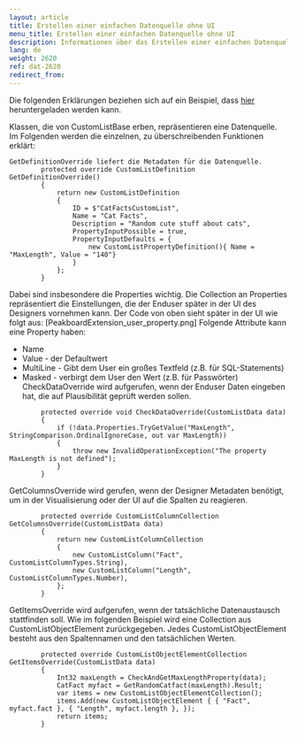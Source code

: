 ```yaml
---
layout: article
title: Erstellen einer einfachen Datenquelle ohne UI
menu_title: Erstellen einer einfachen Datenquelle ohne UI
description: Informationen über das Erstellen einer einfachen Datenquelle ohne UI
lang: de
weight: 2620
ref: dat-2620
redirect_from:
---
```



Die folgenden Erklärungen beziehen sich auf ein Beispiel, dass [hier](https://github.com/Peakboard/PeakboardExtensions/tree/master/Samples/AirportConditions) heruntergeladen werden kann.

Klassen, die von CustomListBase erben, repräsentieren eine Datenquelle. Im Folgenden werden die einzelnen, zu überschreibenden Funktionen erklärt:

```
GetDefinitionOverride liefert die Metadaten für die Datenquelle.
        protected override CustomListDefinition GetDefinitionOverride()
        {
            return new CustomListDefinition
            {
                ID = $"CatFactsCustomList",
                Name = "Cat Facts",
                Description = "Random cute stuff about cats", 
                PropertyInputPossible = true,
                PropertyInputDefaults = {
                    new CustomListPropertyDefinition(){ Name = "MaxLength", Value = "140"}
                }
            };
        }
```

Dabei sind insbesondere die Properties wichtig. Die Collection an Properties repräsentiert die Einstellungen, die der Enduser später in der UI des Designers vornehmen kann. Der Code von oben sieht später in der UI wie folgt aus:
[PeakboardExtension_user_property.png]
Folgende Attribute kann eine Property haben:
- Name 
- Value - der Defaultwert
- MultiLine - Gibt dem User ein großes Textfeld (z.B. für SQL-Statements)
- Masked - verbirgt dem User den Wert (z.B. für Passwörter)
CheckDataOverride wird aufgerufen, wenn der Enduser Daten eingeben hat, die auf Plausibilität geprüft werden sollen.

```
        protected override void CheckDataOverride(CustomListData data)
        {
            if (!data.Properties.TryGetValue("MaxLength", StringComparison.OrdinalIgnoreCase, out var MaxLength))
            {
                throw new InvalidOperationException("The property MaxLength is not defined");
            }
        }
```

GetColumnsOverride wird gerufen, wenn der Designer Metadaten benötigt, um in der Visualisierung oder der UI auf die Spalten zu reagieren.

```
        protected override CustomListColumnCollection GetColumnsOverride(CustomListData data)
        {
            return new CustomListColumnCollection
            {
                new CustomListColumn("Fact", CustomListColumnTypes.String),
                new CustomListColumn("Length", CustomListColumnTypes.Number),
            };
        }
```

GetItemsOverride wird aufgerufen, wenn der tatsächliche Datenaustausch stattfinden soll. Wie im folgenden Beispiel wird eine Collection aus CustomListObjectElement zurückgegeben. Jedes CustomListObjectElement besteht aus den Spaltennamen und den tatsächlichen Werten.

```
        protected override CustomListObjectElementCollection GetItemsOverride(CustomListData data)
        {
            Int32 maxLength = CheckAndGetMaxLengthProperty(data);
            CatFact myfact = GetRandomCatfact(maxLength).Result;
            var items = new CustomListObjectElementCollection();
            items.Add(new CustomListObjectElement { { "Fact", myfact.fact }, { "Length", myfact.length }, });
            return items;
        }
```
